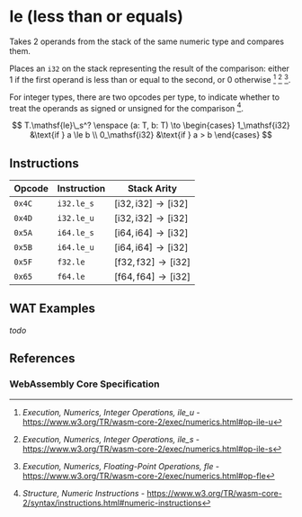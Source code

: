 
# le (less than or equals)

Takes 2 operands from the stack of the same numeric type and compares them.

Places an `i32` on the stack representing the result of the comparison: either 1 if the first operand is less than or equal to the second, or 0 otherwise [^§4.3.2-ile-u] [^§4.3.2-ile-s] [^§4.3.3-fle].

For integer types, there are two opcodes per type, to indicate whether to treat the operands as signed or unsigned for the comparison [^§2.4.1].

$$
T.\mathsf{le}\_s^? \enspace (a: T, b: T) \to \begin{cases}
  1_\mathsf{i32} &\text{if } a \le b \\
  0_\mathsf{i32} &\text{if } a > b
\end{cases}
$$



## Instructions

| Opcode | Instruction | Stack Arity |
|--------|-------------|-----------|
| `0x4C` | `i32.le_s`  | $[ \mathsf{i32}, \mathsf{i32} ] \to [ \mathsf{i32} ]$ |
| `0x4D` | `i32.le_u`  | $[ \mathsf{i32}, \mathsf{i32} ] \to [ \mathsf{i32} ]$ |
| `0x5A` | `i64.le_s`  | $[ \mathsf{i64}, \mathsf{i64} ] \to [ \mathsf{i32} ]$ |
| `0x5B` | `i64.le_u`  | $[ \mathsf{i64}, \mathsf{i64} ] \to [ \mathsf{i32} ]$ |
| `0x5F` | `f32.le`    | $[ \mathsf{f32}, \mathsf{f32} ] \to [ \mathsf{i32} ]$ |
| `0x65` | `f64.le`    | $[ \mathsf{f64}, \mathsf{f64} ] \to [ \mathsf{i32} ]$ |



## WAT Examples

_todo_


## References

### WebAssembly Core Specification

[^§2.4.1]: _Structure, Numeric Instructions_ - <https://www.w3.org/TR/wasm-core-2/syntax/instructions.html#numeric-instructions>
[^§4.3.2-ile-u]: _Execution, Numerics, Integer Operations, ile_u_ - <https://www.w3.org/TR/wasm-core-2/exec/numerics.html#op-ile-u>
[^§4.3.2-ile-s]: _Execution, Numerics, Integer Operations, ile_s_ - <https://www.w3.org/TR/wasm-core-2/exec/numerics.html#op-ile-s>
[^§4.3.3-fle]: _Execution, Numerics, Floating-Point Operations, fle_ - <https://www.w3.org/TR/wasm-core-2/exec/numerics.html#op-fle>

